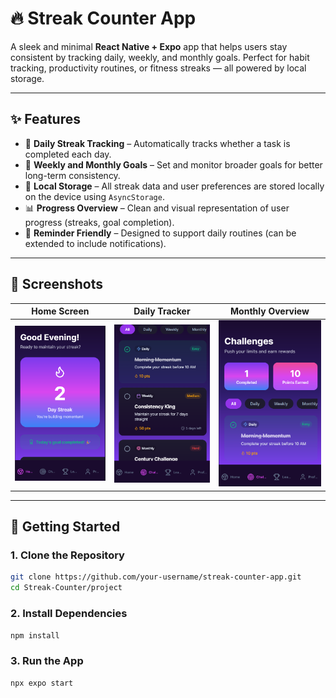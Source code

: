 # 🔥 Streak Counter App

A sleek and minimal **React Native + Expo** app that helps users stay consistent by tracking daily, weekly, and monthly goals. Perfect for habit tracking, productivity routines, or fitness streaks — all powered by local storage.

---

## ✨ Features

- 🔁 **Daily Streak Tracking** – Automatically tracks whether a task is completed each day.
- 📆 **Weekly and Monthly Goals** – Set and monitor broader goals for better long-term consistency.
- 💾 **Local Storage** – All streak data and user preferences are stored locally on the device using `AsyncStorage`.
- 📊 **Progress Overview** – Clean and visual representation of user progress (streaks, goal completion).
- 🔔 **Reminder Friendly** – Designed to support daily routines (can be extended to include notifications).

---

## 📸 Screenshots 

| Home Screen | Daily Tracker | Monthly Overview |
|-------------|---------------|------------------|
| ![Home Screen](./project/assets/home.png) | ![Daily Tracker](./project/assets/tasks.png) | ![Monthly Overview](./project/assets/challenges.png) |![Profile Screen](./project/assets/profile.png) |


---

## 🚀 Getting Started

### 1. Clone the Repository

```bash
git clone https://github.com/your-username/streak-counter-app.git
cd Streak-Counter/project
```
### 2. Install Dependencies

```bash
npm install
```

### 3. Run the App

```bash
npx expo start
```
